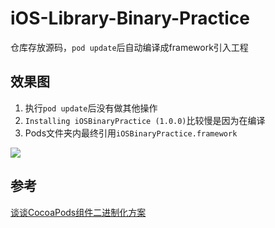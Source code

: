 # iOS-Library-Binary-Practice 

仓库存放源码，`pod update`后自动编译成framework引入工程  

## 效果图  

1. 执行`pod update`后没有做其他操作  
2. `Installing iOSBinaryPractice (1.0.0)`比较慢是因为在编译  
3. Pods文件夹内最终引用`iOSBinaryPractice.framework`  

![](Examples.gif)  

## 参考  

[谈谈CocoaPods组件二进制化方案](https://maxfong.github.io/post/Talk-iOS-Library-Binary-Practice)  
